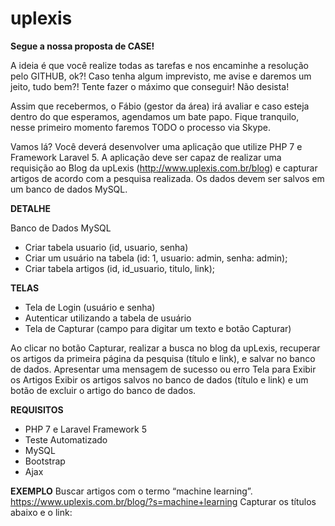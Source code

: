 # uplexis
 
**Segue a nossa proposta de CASE!**

A ideia é que você realize todas as tarefas e nos encaminhe a resolução pelo GITHUB, ok?!
Caso tenha algum imprevisto, me avise e daremos um jeito, tudo bem?!
Tente fazer o máximo que conseguir! Não desista!

Assim que recebermos, o Fábio (gestor da área) irá avaliar e caso esteja dentro do que esperamos, agendamos um bate papo. Fique tranquilo, nesse primeiro momento faremos TODO o processo via Skype.

Vamos lá?
Você deverá desenvolver uma aplicação que utilize PHP 7 e Framework Laravel 5. A aplicação deve ser capaz de realizar uma requisição ao Blog da upLexis (http://www.uplexis.com.br/blog) e capturar artigos de acordo com a pesquisa realizada. 
Os dados devem ser salvos em um banco de dados MySQL.

**DETALHE**

Banco de Dados MySQL
- Criar tabela usuario (id, usuario, senha)
- Criar um usuário na tabela (id: 1, usuario: admin, senha: admin);
- Criar tabela artigos (id, id_usuario, titulo, link);

**TELAS**
- Tela de Login (usuário e senha)
- Autenticar utilizando a tabela de usuário
- Tela de Capturar (campo para digitar um texto e botão  Capturar)

Ao clicar no botão Capturar, realizar a busca no blog da upLexis, recuperar os artigos da primeira página da pesquisa (título e link), e salvar no banco de dados. Apresentar uma mensagem de sucesso ou erro
Tela para Exibir os Artigos
Exibir os artigos salvos no banco de dados (título e link) e um botão de excluir o artigo do banco de dados.

**REQUISITOS**
- PHP 7 e Laravel Framework 5
- Teste Automatizado
- MySQL
- Bootstrap
- Ajax

**EXEMPLO**
Buscar artigos com o termo “machine learning”. https://www.uplexis.com.br/blog/?s=machine+learning
Capturar os títulos abaixo e o link:
